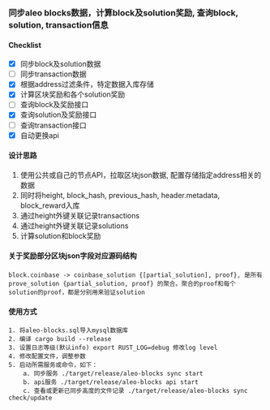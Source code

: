 ### 同步aleo blocks数据，计算block及solution奖励, 查询block, solution, transaction信息

#### Checklist
- [x] 同步block及solution数据
- [ ] 同步transaction数据
- [x] 根据address过滤条件，特定数据入库存储
- [x] 计算区块奖励和各个solution奖励
- [ ] 查询block及奖励接口
- [x] 查询solution及奖励接口
- [ ] 查询transaction接口 
- [x] 自动更换api

#### 设计思路
1. 使用公共或自己的节点API，拉取区块json数据, 配置存储指定address相关的数据
2. 同时将height, block_hash, previous_hash, header.metadata, block_reward入库
3. 通过height外键关联记录transactions
4. 通过height外键关联记录solutions
5. 计算solution和block奖励

#### 关于奖励部分区块json字段对应源码结构
    block.coinbase -> coinbase_solution {[partial_solution], proof}, 是所有prove_solution {partial_solution, proof} 的聚合。聚合的proof和每个solution的proof，都是分别用来验证solution

#### 使用方式
    1. 将aleo-blocks.sql导入mysql数据库
    2. 编译 cargo build --release
    3. 设置日志等级(默认info) export RUST_LOG=debug 修改log level
    4. 修改配置文件，调整参数
    5. 启动所需服务或命令，如下：
        a. 同步服务 ./target/release/aleo-blocks sync start 
        b. api服务 ./target/release/aleo-blocks api start
        c. 查看或更新已同步高度的文件记录 ./target/release/aleo-blocks sync check/update
    


    
    


